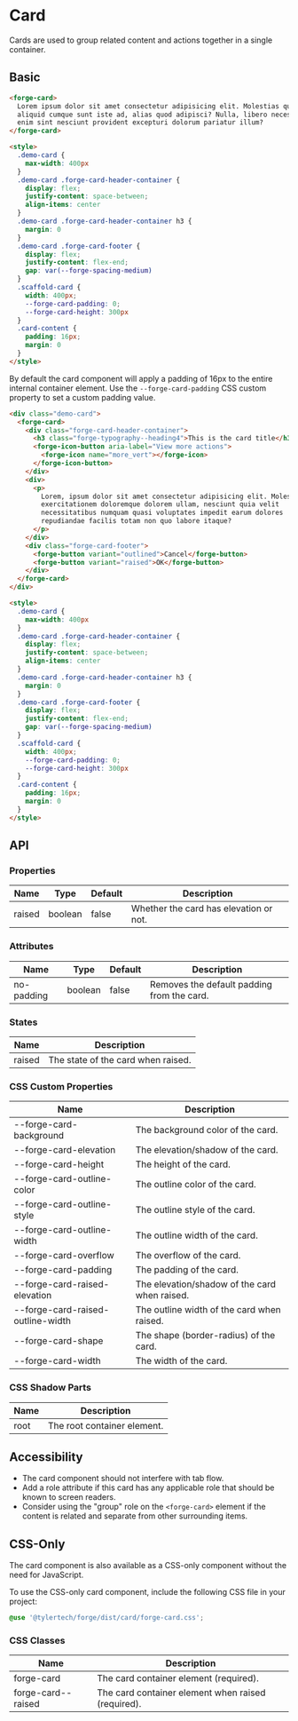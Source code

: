 # Card

Cards are used to group related content and actions together in a single container.

## Basic

```html
<forge-card>
  Lorem ipsum dolor sit amet consectetur adipisicing elit. Molestias quas sed
  aliquid cumque sunt iste ad, alias quod adipisci? Nulla, libero necessitatibus
  enim sint nesciunt provident excepturi dolorum pariatur illum?
</forge-card>

<style>
  .demo-card {
    max-width: 400px
  }
  .demo-card .forge-card-header-container {
    display: flex;
    justify-content: space-between;
    align-items: center
  }
  .demo-card .forge-card-header-container h3 {
    margin: 0
  }
  .demo-card .forge-card-footer {
    display: flex;
    justify-content: flex-end;
    gap: var(--forge-spacing-medium)
  }
  .scaffold-card {
    width: 400px;
    --forge-card-padding: 0;
    --forge-card-height: 300px
  }
  .card-content {
    padding: 16px;
    margin: 0
  }
</style>
```

By default the card component will apply a padding of 16px to the entire internal container element.
Use the `--forge-card-padding` CSS custom property to set a custom padding value.

```html
<div class="demo-card">
  <forge-card>
    <div class="forge-card-header-container">
      <h3 class="forge-typography--heading4">This is the card title</h3>
      <forge-icon-button aria-label="View more actions">
        <forge-icon name="more_vert"></forge-icon>
      </forge-icon-button>
    </div>
    <div>
      <p>
        Lorem, ipsum dolor sit amet consectetur adipisicing elit. Molestias
        exercitationem doloremque dolorem ullam, nesciunt quia velit
        necessitatibus numquam quasi voluptates impedit earum dolores
        repudiandae facilis totam non quo labore itaque?
      </p>
    </div>
    <div class="forge-card-footer">
      <forge-button variant="outlined">Cancel</forge-button>
      <forge-button variant="raised">OK</forge-button>
    </div>
  </forge-card>
</div>

<style>
  .demo-card {
    max-width: 400px
  }
  .demo-card .forge-card-header-container {
    display: flex;
    justify-content: space-between;
    align-items: center
  }
  .demo-card .forge-card-header-container h3 {
    margin: 0
  }
  .demo-card .forge-card-footer {
    display: flex;
    justify-content: flex-end;
    gap: var(--forge-spacing-medium)
  }
  .scaffold-card {
    width: 400px;
    --forge-card-padding: 0;
    --forge-card-height: 300px
  }
  .card-content {
    padding: 16px;
    margin: 0
  }
</style>
```

## API

### Properties

| Name | Type | Default | Description |
|------|------|---------|-------------|
| raised | boolean | false | Whether the card has elevation or not. |

### Attributes

| Name | Type | Default | Description |
|------|------|---------|-------------|
| no-padding | boolean | false | Removes the default padding from the card. |

### States

| Name | Description |
|------|-------------|
| raised | The state of the card when raised. |

### CSS Custom Properties

| Name | Description |
|------|-------------|
| --forge-card-background | The background color of the card. |
| --forge-card-elevation | The elevation/shadow of the card. |
| --forge-card-height | The height of the card. |
| --forge-card-outline-color | The outline color of the card. |
| --forge-card-outline-style | The outline style of the card. |
| --forge-card-outline-width | The outline width of the card. |
| --forge-card-overflow | The overflow of the card. |
| --forge-card-padding | The padding of the card. |
| --forge-card-raised-elevation | The elevation/shadow of the card when raised. |
| --forge-card-raised-outline-width | The outline width of the card when raised. |
| --forge-card-shape | The shape (border-radius) of the card. |
| --forge-card-width | The width of the card. |

### CSS Shadow Parts

| Name | Description |
|------|-------------|
| root | The root container element. |

## Accessibility

- The card component should not interfere with tab flow.
- Add a role attribute if this card has any applicable role that should be known to screen readers.
- Consider using the "group" role on the `<forge-card>` element if the content is related and separate from other surrounding items.

## CSS-Only

The card component is also available as a CSS-only component without the need for JavaScript.

To use the CSS-only card component, include the following CSS file in your project:

```scss
@use '@tylertech/forge/dist/card/forge-card.css';
```

### CSS Classes

| Name | Description |
|------|-------------|
| forge-card | The card container element (required). |
| forge-card--raised | The card container element when raised (required). |
